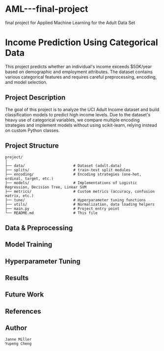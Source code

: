 # AML---final-project
final project for Applied Machine Learning for the Adult Data Set
# Income Prediction Using Categorical Data
This project predicts whether an individual's income exceeds \$50K/year based on demographic and employment attributes. The dataset contains various categorical features and requires careful preprocessing, encoding, and model selection.

## Project Description
The goal of this project is to analyze the UCI Adult Income dataset and build classification models to predict high income levels. Due to the dataset's heavy use of categorical variables, we compare multiple encoding strategies and implement models without using scikit-learn, relying instead on custom Python classes.

## Project Structure

```
project/
│
├── data/                      # Dataset (adult.data)
├── splits/                    # train-test split modules
├── encoding/                  # Encoding strategies (one-hot, ordinal, target, etc.)
├── models/                    # Implementations of Logistic Regression, Decision Tree, Linear SVM
├── metrics/                   # Custom metrics (accuracy, confusion matrix, etc.)
├── tune/                      # Hyperparameter tuning functions
├── utils/                     # Normalization, data loading helpers
├── main.py                    # Project entry point
└── README.md                  # This file
```

## Data & Preprocessing

## Model Training

## Hyperparameter Tuning

## Results

## Future Work

## References

## Author
```
Janne Miller 
Yupeng Cheng
```